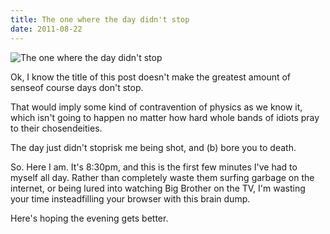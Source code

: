```yaml
---
title: The one where the day didn't stop
date: 2011-08-22
---
```


![The one where the day didn't stop](https://source.unsplash.com/cckf4TsHAuw/1600x900)

Ok, I know the title of this post doesn't make the greatest amount of senseof course days don't stop.

That would imply some kind of contravention of physics as we know it, which isn't going to happen no matter how hard whole bands of idiots pray to their chosendeities.

The day just didn't stoprisk me being shot, and (b) bore you to death.

So. Here I am. It's 8:30pm, and this is the first few minutes I've had to myself all day. Rather than completely waste them surfing garbage on the internet, or being lured into watching Big Brother on the TV, I'm wasting your time insteadfilling your browser with this brain dump.

Here's hoping the evening gets better.